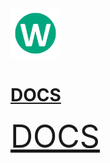 <img height="80" src="logo.png" width="80"/>

# [DOCS](https://artasov.github.io/wide-classes/)

<a href="https://artasov.github.io/wide-classes/" style="font-size:50px;">DOCS</a>